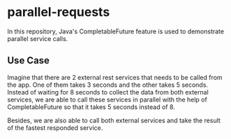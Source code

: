 # parallel-requests
In this repository, Java's CompletableFuture feature is used to demonstrate parallel service calls.

## Use Case
Imagine that there are 2 external rest services that needs to be called from the app. One of them takes 3 seconds and the other takes 5 seconds.
Instead of waiting for 8 seconds to collect the data from both external services, we are able to call these services in parallel with the help of CompletableFuture
so that it takes 5 seconds instead of 8.

Besides, we are also able to call both external services and take the result of the fastest responded service.
